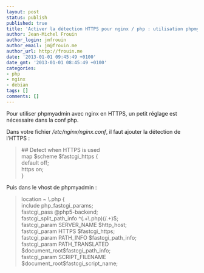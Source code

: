 ```yaml
---
layout: post
status: publish
published: true
title: 'Activer la détection HTTPS pour nginx / php : utilisation phpmyadmin'
author: Jean-Michel Frouin
author_login: jmfrouin
author_email: jm@frouin.me
author_url: http://frouin.me
date: '2013-01-01 09:45:49 +0100'
date_gmt: '2013-01-01 08:45:49 +0100'
categories:
- php
- nginx
- debian
tags: []
comments: []
---
```

<p>Pour utiliser phpmyadmin avec nginx en HTTPS, un petit réglage est nécessaire dans la conf php.</p>
<!--more-->
<p>Dans votre fichier <em>/etc/nginx/nginx.conf</em>, il faut ajouter la détection de l’HTTPS :</p>
<blockquote><p>## Detect when HTTPS is used<br />
map $scheme $fastcgi_https {<br />
default off;<br />
https on;<br />
}</p></blockquote>
<p>Puis dans le vhost de phpmyadmin :</p>
<blockquote><p>location ~ \.php {<br />
include php_fastcgi_params;<br />
fastcgi_pass @php5-backend;<br />
fastcgi_split_path_info ^(.+\.php)(/.+)$;<br />
fastcgi_param SERVER_NAME $http_host;<br />
fastcgi_param HTTPS $fastcgi_https;<br />
fastcgi_param PATH_INFO $fastcgi_path_info;<br />
fastcgi_param PATH_TRANSLATED $document_root$fastcgi_path_info;<br />
fastcgi_param SCRIPT_FILENAME $document_root$fastcgi_script_name;</p></blockquote>
<!-- Matomo -->
<script type="text/javascript">
  var _paq = window._paq || [];
  /* tracker methods like "setCustomDimension" should be called before "trackPageView" */
  _paq.push(['trackPageView']);
  _paq.push(['enableLinkTracking']);
  (function() {
    var u="//stats.frouin.me/";
    _paq.push(['setTrackerUrl', u+'matomo.php']);
    _paq.push(['setSiteId', '1']);
    var d=document, g=d.createElement('script'), s=d.getElementsByTagName('script')[0];
    g.type='text/javascript'; g.async=true; g.defer=true; g.src=u+'matomo.js'; s.parentNode.insertBefore(g,s);
  })();
</script>
<!-- End Matomo Code -->
